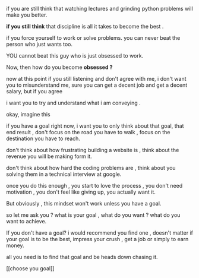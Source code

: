if you are still think that watching lectures and grinding python problems
will make you better.

**if you still think** that discipline is all it takes to become the best .

if you force yourself to work or solve problems.
you can never beat the person who just wants too.

YOU cannot beat this guy who is just obsessed to work.

Now, then how do you become **obsessed ?**

now at this point if you still listening and don't agree with me, i don't want you to misunderstand me, sure you can get a decent job and get a decent salary, but if you agree  

i want you to try and understand what i am conveying .

okay, imagine this 

if you have a goal right now, i want you to only think about that goal, that end result , don't focus on the road you have to walk , focus on the destination you have to reach. 

don't think about how frustrating building a website is , think about the revenue you will be making form it.

don't think about how hard the coding problems are , think about you solving them in a technical interview at google.

once you do this enough , you start to love the process , you don't need motivation , you don't feel like giving up, you actually want it.  

But obviously , this mindset won't work unless you have a goal.

so let me ask you ? what is your goal , what do you want ? what do you want to achieve. 

If you don't have a goal? i would recommend you find one , doesn't matter if your goal is to be the best, impress your crush , get a job or simply to earn money.  

all you need is to find that goal and be heads down chasing it.

[[choose you goal]]